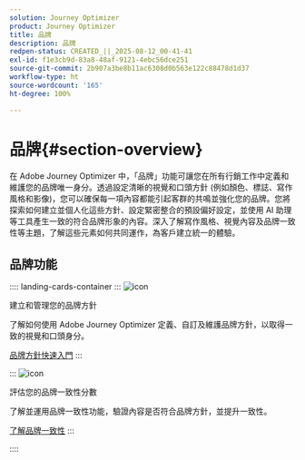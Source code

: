 ```yaml
---
solution: Journey Optimizer
product: Journey Optimizer
title: 品牌
description: 品牌
redpen-status: CREATED_||_2025-08-12_00-41-41
exl-id: f1e3cb9d-83a8-48af-9121-4ebc56dce251
source-git-commit: 2b907a3be8b11ac6308d0b563e122c88478d1d37
workflow-type: ht
source-wordcount: '165'
ht-degree: 100%

---
```


# 品牌{#section-overview}

在 Adobe Journey Optimizer 中，「品牌」功能可讓您在所有行銷工作中定義和維護您的品牌唯一身分。透過設定清晰的視覺和口頭方針 (例如顏色、標誌、寫作風格和影像)，您可以確保每一項內容都能引起客群的共鳴並強化您的品牌。您將探索如何建立並個人化這些方針、設定緊密整合的預設偏好設定，並使用 AI 助理等工具產生一致的符合品牌形象的內容。深入了解寫作風格、視覺內容及品牌一致性等主題，了解這些元素如何共同運作，為客戶建立統一的體驗。

## 品牌功能

:::: landing-cards-container
:::
![icon](https://cdn.experienceleague.adobe.com/icons/circle-play.svg)

建立和管理您的品牌方針

了解如何使用 Adobe Journey Optimizer 定義、自訂及維護品牌方針，以取得一致的視覺和口頭身分。

[品牌方針快速入門](../using/content-management/brands.md)
:::

:::
![icon](https://cdn.experienceleague.adobe.com/icons/list-check.svg?lang=zh-Hant)

評估您的品牌一致性分數

了解並運用品牌一致性功能，驗證內容是否符合品牌方針，並提升一致性。

[了解品牌一致性](../using/content-management/brands-score.md)
:::

::::
